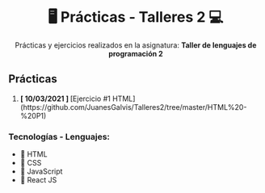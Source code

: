 <div style="text-align: center;">

<h1> 🖥 Prácticas - Talleres 2 💻 </h1> 

<span> Prácticas y ejercicios realizados en la asignatura: <b> Taller de lenguajes de programación 2  </b></span>

</div>

<h2> Prácticas </h2>
<ol>
    <li> <b> [ 10/03/2021 ] </b> [Ejercicio #1 HTML](https://github.com/JuanesGalvis/Talleres2/tree/master/HTML%20-%20P1) </li>
</ol>

### Tecnologías - Lenguajes:
- 🧡 HTML
- 💙 CSS
- 💛 JavaScript
- 💙 React JS

